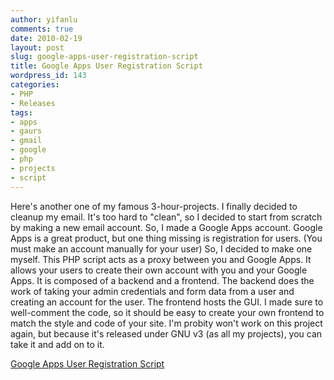 ```yaml
---
author: yifanlu
comments: true
date: 2010-02-19
layout: post
slug: google-apps-user-registration-script
title: Google Apps User Registration Script
wordpress_id: 143
categories:
- PHP
- Releases
tags:
- apps
- gaurs
- gmail
- google
- php
- projects
- script
---
```


Here's another one of my famous 3-hour-projects. I finally decided to cleanup my email. It's too hard to "clean", so I decided to start from scratch by making a new email account. So, I made a Google Apps account. Google Apps is a great product, but one thing missing is registration for users. (You must make an account manually for your user) So, I decided to make one myself. This PHP script acts as a proxy between you and Google Apps. It allows your users to create their own account with you and your Google Apps. It is composed of a backend and a frontend. The backend does the work of taking your admin credentials and form data from a user and creating an account for the user. The frontend hosts the GUI. I made sure to well-comment the code, so it should be easy to create your own frontend to match the style and code of your site. I'm probity won't work on this project again, but because it's released under GNU v3 (as all my projects), you can take it and add on to it.

[Google Apps User Registration Script](/p/googleappuserregistration)

